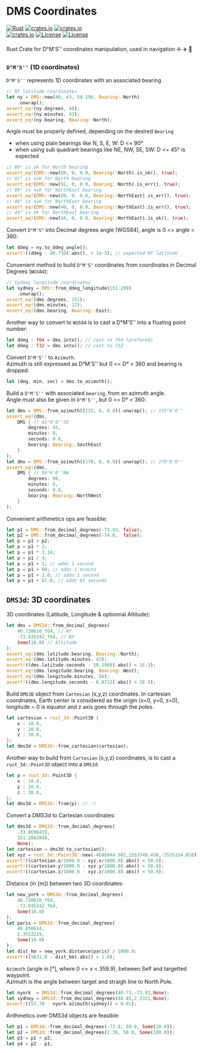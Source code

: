 # DMS Coordinates 

[![Rust](https://github.com/gwbres/dms-coordinates/actions/workflows/rust.yml/badge.svg?branch=main)](https://github.com/gwbres/dms-coordinates/actions/workflows/rust.yml)
[![crates.io](https://docs.rs/dms-coordinates/badge.svg)](https://docs.rs/dms-coordinates/badge.svg)
[![crates.io](https://img.shields.io/crates/d/dms-coordinates.svg)](https://crates.io/crates/dms-coordinates)   
[![crates.io](https://img.shields.io/crates/v/dms-coordinates.svg)](https://crates.io/crates/dms-coordinates)
[![License](https://img.shields.io/badge/license-Apache%202.0-blue?style=flat-square)](https://github.com/gwbres/dms-coordinates/blob/main/LICENSE-APACHE)
[![License](https://img.shields.io/badge/license-MIT-blue?style=flat-square)](https://github.com/gwbres/dms-coordinates/blob/main/LICENSE-MIT) 

Rust Crate for D°M'S'' coordinates manipulation, used in navigation  :sailboat: :airplane: :ship:

### `D°M'S''` (1D coordinates)

`D°M'S''` represents 1D coordinates with an associated bearing

```rust
// NY latitude coordinates 
let ny = DMS::new(40, 43, 50.196, Bearing::North)
    .unwrap();
assert_eq!(ny.degrees, 40);
assert_eq!(ny.minutes, 43);
assert_eq!(ny.bearing, Bearing::North);
```

Angle must be properly defined, depending on the desired `Bearing`
* when using plain bearings like N, S, E, W: D <= 90°
* when using sub quadrant bearings like NE, NW, SE, SW: D <= 45° is expected

```rust
// 89° is ok for North bearing
assert_eq!(DMS::new(89, 0, 0.0, Bearing::North).is_ok(), true);
// 91° is nok for North bearing
assert_eq!(DMS::new(91, 0, 0.0, Bearing::North).is_err(), true);
// 89° is nok for NorthEast bearing
assert_eq!(DMS::new(89, 0, 0.0, Bearing::NorthEast).is_err(), true);
// 46° is nok for NorthEast bearing
assert_eq!(DMS::new(46, 0, 0.0, Bearing::NorthEast).is_err(), true);
// 44° is ok for NorthEast bearing
assert_eq!(DMS::new(44, 0, 0.0, Bearing::NorthEast).is_ok(), true);
```

Convert `D°M'S"` into Decimal degrees angle (WGS84),
angle is 0 <= angle < 360:

```rust
let ddeg = ny.to_ddeg_angle();
assert!((ddeg - 40.730).abs(), < 1e-3); // expected NY latitude
```

Convenient method to build `D°M'S"` coordinates from coordinates
in Decimal Degrees (`WGS84`):

```rust
// Sydney longitude coordinates
let sydney = DMS::from_ddeg_longitude(151.209)
    .unwrap();
assert_eq!(dms.degrees, 151); 
assert_eq!(dms.minutes, 12);
assert_eq!(dms.bearing, Bearing::East);
```

Another way to convert to `WGS84` is to cast
a D°M'S'' into a floating point number:
```rust
let ddeg : f64 = dms.into(); // cast to f64 (prefered)
let ddeg : f32 = dms.into(); // cast to f32
```

Convert `D°M'S''` to `Azimuth`.   
Azimuth is still expressed as D°M'S'' but 0 <= D° < 360
and bearing is dropped:

```rust
let (deg, min, sec) = dms.to_azimuth(); 
```

Build a `D°M'S''` with associated `bearing`, from an azimuth angle.   
Angle must also be given in `D°M'S''`, but 0 <= D° < 360:
```rust
let dms = DMS::from_azimuth((135, 0, 0.0)).unwrap(); // 135°0'0''
assert_eq!(dms,
    DMS { // 45°0'0''SE
        degrees: 45,
        minutes: 0, 
        seconds: 0.0, 
        bearing: Bearing::SouthEast
    }
);
let dms = DMS::from_azimuth((270, 0, 0.0)).unwrap(); // 270°0'0''
assert_eq!(dms,
    DMS { // 90°0'0''NW
        degrees: 90, 
        minutes: 0, 
        seconds: 0.0, 
        bearing: Bearing::NorthWest
    }
);
```

Convenient arithmetics ops are feasible: 

```rust
let p1 = DMS::from_decimal_degrees(-73.93, false);
let p2 = DMS::from_decimal_degrees(-74.0,  false);
let p = p1 + p2;
let p = p1 * 2;
let p = p1 * 3.14;
let p = p1 / 4;
let p = p1 + 1; // adds 1 second
let p = p1 + 60; // adds 1 minute 
let p = p1 + 1.0; // adds 1 second 
let p = p1 + 61.0; // adds 61 seconds
```

## `DMS3d`: 3D coordinates

3D coordinates (Latitude, Longitude & optionnal Altitude):

```rust
let dms = DMS3d::from_decimal_degrees(
    40.730610_f64, // NY
    -73.935242_f64, // NY
    Some(10.0) // Altitude
);
assert_eq!(dms.latitude.bearing, Bearing::North);
assert_eq!(dms.latitude.minutes, 43);
assert!((dms.latitude.seconds - 50.1960).abs() < 1E-3);
assert_eq!(dms.longitude.bearing, Bearing::West);
assert_eq!(dms.longitude.minutes, 56);
assert!((dms.longitude.seconds - 6.8712).abs() < 1E-3);
```

Build `DMS3D` object from `Cartesian` (x,y,z) coordinates.
In cartesian coordinates, Earth center is considered as 
the origin (x=0, y=0, z=0), 
longitude = 0 is equator and
z axis goes through the poles.

```rust
let cartesian = rust_3d::Point3D {
    x : 10.0,
    y : 20.0,
    z : 30.0,
};
let dms3d = DMS3d::from_cartesian(cartesian);
```

Another way to build from `Cartesian` (x,y,z) coordinates,
is to cast  a `rust_3d::Point3D` object into a `DMS3d`:
```rust
let p = rust_3d::Point3D {
    x : 10.0,
    y : 20.0,
    z : 30.0,
};
let dms3d = DMS3d::from(p); // :) 
```

Convert a DMS3d to Cartesian coordinates:
```rust
let dms3d = DMS3d::from_decimal_degrees(
    -33.8698439,
    151.2082848,
    None);
let cartesian = dms3d.to_cartesian();
let xyz = rust_3d::Point3D::new(-4646844.502,2553749.458,-3535154.018);
assert!((cartesian.x/1000.0 - xyz.x/1000.0).abs() < 50.0);
assert!((cartesian.y/1000.0 - xyz.y/1000.0).abs() < 50.0);
assert!((cartesian.z/1000.0 - xyz.z/1000.0).abs() < 50.0);
```

Distance (in [m]) between two 3D coordinates:
```rust
let new_york = DMS3d::from_decimal_degrees(
    40.730610_f64,
    -73.935242_f64,
    Some(10.0)
);
let paris = DMS3d::from_decimal_degrees(
    48.856614, 
    2.3522219,
    Some(10.0)
);
let dist_km = new_york.distance(paris) / 1000.0;
assert!((5831.0 - dist_km).abs() < 1.0);
```

`Azimuth` (angle in [°], where 0 <= x < 359.9), between Self and targetted waypoint.   
Azimuth is the angle between target and straigh line to North Pole.
```rust
let nyork  = DMS3d::from_decimal_degrees(40.73,-73.93,None);
let sydney = DMS3d::from_decimal_degrees(48.85,2.2321,None);
assert!((53.78 - nyork.azimuth(sydney)) < 0.01);
```

Arithmetics over DMS3d objects are feasible:
```rust
let p1 = DMS3d::from_decimal_degrees(-73.8, 50.0, Some(10.0));
let p2 = DMS3d::from_decimal_degrees(2.30, 50.0, Some(100.0));
let p3 = p1 + p2;
let p4 = p2 - p1;
```

